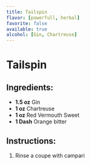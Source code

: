 ```yaml
---
title: Tailspin
flavor: [powerfull, herbal]
favorite: false
available: true
alcohol: [Gin, Chartreuse]
---
```

# Tailspin

## Ingredients:
- **1.5 oz** Gin
- **1 oz** Chartreuse
- **1 oz** Red Vermouth Sweet
- **1 Dash** Orange bitter

## Instructions:
1. Rinse a coupe with campari




